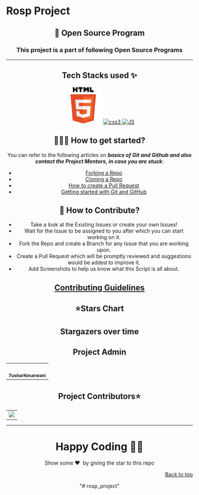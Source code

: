 # Rosp Project

<p align="center">
  <a href="https://rospproject.netlify.app/">
    
   </a>
</p>


<div align="center">
 <p>


 ## 📌 Open Source Program

 ### This project is a part of following Open Source Programs

 ---

<div align="center">



<h2 align= center> Tech Stacks used ✨ </h2>

<p align="center">
   <a href="https://www.W3schools.com/html/" target="_blank" rel="noreferrer"><img src="https://raw.githubusercontent.com/devicons/devicon/master/icons/html5/html5-original-wordmark.svg" alt="html5" width="100" height="100"/></a>
  <a href="https://www.w3schools.com/css/" target="_blank" rel="noreferrer"> <img src="https://upload.wikimedia.org/wikipedia/commons/thumb/d/d5/CSS3_logo_and_wordmark.svg/1200px-CSS3_logo_and_wordmark.svg.png" alt="css3" width="100" height="100"/> </a> <a href="https://dart.dev" target="_blank" rel="noreferrer"></a>
  <a href="https://developer.mozilla.org/en-US/docs/Web/JavaScript" target="_blank" rel="noreferrer"> <img src="https://cdn.cdnlogo.com/logos/j/69/javascript.svg" alt="JS" width="80" height="80"/></a>
</p>

<h2 align=center> 👨🏻‍💻 How to get started? </h2> 

You can refer to the following articles on **_basics of Git and Github and also contact the Project Mentors, in case you are stuck_**:

- [Forking a Repo](https://help.github.com/en/github/getting-started-with-github/fork-a-repo)
- [Cloning a Repo](https://docs.github.com/en/repositories/creating-and-managing-repositories/cloning-a-repository)
- [How to create a Pull Request](https://opensource.com/article/19/7/create-pull-request-github)
- [Getting started with Git and GitHub](https://towardsdatascience.com/getting-started-with-git-and-github-6fcd0f2d4ac6)


<h2 align=center> 📝 How to Contribute? </h2>  

- Take a look at the Existing Issues or create your own Issues!
- Wait for the Issue to be assigned to you after which you can start working on it.
- Fork the Repo and create a Branch for any Issue that you are working upon.
- Create a Pull Request which will be promptly reviewed and suggestions would be added to improve it.
- Add Screenshots to help us know what this Script is all about.

<h2>
	<a href="https://github.com/TusharKesarwani/Front-End-Projects/blob/main/CONTRIBUTING.md">
		Contributing Guidelines
	</a>
</h2>


<h2 align=center>⭐Stars Chart</h2>  

## Stargazers over time


<h2 align=center>Project Admin</h2> 
<table align="center">
	<tr >
    <td align="center">
            <a href="https://github.com/TusharKesarwani">
              <img src="https://avatars.githubusercontent.com/u/92527686?v=4" width="100px" alt=""/><br />
              <sub><b>TusharKesarwani</b></sub>
            </a>
   </td>
  </tr>
</table>

 <!-- <h2 align=center>Project Mentors</h2>
<table align="center">
	<tr>
		<td align="center">
			<a href="https://github.com/TusharKesarwani">
				<img src="https://avatars.githubusercontent.com/u/92527686?v=4" width="100px" alt=""/><br />
				<sub><b>TusharKesarwani</b></sub>
			</a>
		</td>
	</tr>
</table> -->

<h2 align=center>Project Contributors⭐</h2> 
<table align="center">
  <tr>
    <td>
       <a href="https://github.com/kutubkhan7876/rosp-roject/graphs/contributors" align="center">
          <img src="https://contrib.rocks/image?repo=kutubkhan786/Front-End-Projects" />
       </a>
    </td>
  </tr>
</table>

<hr>

<h1 align=center>Happy Coding 👨‍💻</h1>

Show some ❤️&nbsp; by giving the star to this repo
<p align="right"><a href="https://github.com/kutubkhan786/Front-End-Projects">Back to top</a></p>
"# rosp_project" 
